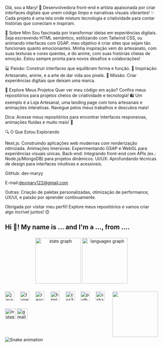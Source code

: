 Olá, sou a Mary! 👋
Desenvolvedora front-end e artista apaixonada por criar interfaces digitais que unem código limpo e narrativas visuais vibrantes! ✨ Cada projeto é uma tela onde misturo tecnologia e criatividade para contar histórias que conectam e inspiram.

🌟 Sobre Mim
Sou fascinada por transformar ideias em experiências digitais. Seja escrevendo HTML semântico, estilizando com Tailwind CSS, ou animando interfaces com GSAP, meu objetivo é criar sites que sejam tão funcionais quanto emocionantes. Minha inspiração vem do artesanato, com suas texturas e cores quentes, e do anime, com suas histórias cheias de emoção. Estou sempre pronta para novos desafios e colaborações!

💻 Paixão: Construir interfaces que equilibram forma e função.
🎨 Inspiração: Artesanato, anime, e a arte de dar vida aos pixels.
🚀 Missão: Criar experiências digitais que deixam uma marca.


📌 Explore Meus Projetos
Quer ver meu código em ação? Confira meus repositórios para projetos cheios de criatividade e tecnologia! 🛍️ Um exemplo é a Loja Artesanal, uma landing page com tons artesanais e animações interativas. Navegue pelos meus trabalhos e descubra mais!

Dica: Acesse meus repositórios para encontrar interfaces responsivas, animações fluidas e muito mais! 🌟


🔍 O Que Estou Explorando

Next.js: Construindo aplicações web modernas com renderização otimizada.
Animações Imersivas: Experimentando GSAP e WebGL para experiências visuais únicas.
Back-end: Integrando front-end com APIs (ex.: Node.js/MongoDB) para projetos dinâmicos.
UI/UX: Aprofundando técnicas de design para interfaces intuitivas e acessíveis.

GitHub: dev-maryy

E-mail:devmary122@gmail.com




Outras: Criação de paletas personalizadas, otimização de performance, UX/UI, e paixão por aprender continuamente.

Obrigada por visitar meu perfil! Explore meus repositórios e vamos criar algo incrível juntos! 😊


<h2 align="left">Hi 👋! My name is ... and I'm a ..., from ....</h2>

###

<div align="center">
  <img src="https://github-readme-stats.vercel.app/api?username=dev-maryy&hide_title=false&hide_rank=false&show_icons=true&include_all_commits=true&count_private=true&disable_animations=false&theme=dracula&locale=en&hide_border=false" height="150" alt="stats graph"  />
  <img src="https://github-readme-stats.vercel.app/api/top-langs?username=dev-maryy&locale=en&hide_title=false&layout=compact&card_width=320&langs_count=5&theme=dracula&hide_border=false" height="150" alt="languages graph"  />
</div>

###

<img align="right" height="150" src="https://i.imgflip.com/65efzo.gif"  />

###

<div align="left">
  <img src="https://cdn.jsdelivr.net/gh/devicons/devicon/icons/javascript/javascript-original.svg" height="30" alt="javascript logo"  />
  <img width="12" />
  <img src="https://cdn.jsdelivr.net/gh/devicons/devicon/icons/typescript/typescript-original.svg" height="30" alt="typescript logo"  />
  <img width="12" />
  <img src="https://cdn.jsdelivr.net/gh/devicons/devicon/icons/react/react-original.svg" height="30" alt="react logo"  />
  <img width="12" />
  <img src="https://cdn.jsdelivr.net/gh/devicons/devicon/icons/html5/html5-original.svg" height="30" alt="html5 logo"  />
  <img width="12" />
  <img src="https://cdn.jsdelivr.net/gh/devicons/devicon/icons/css3/css3-original.svg" height="30" alt="css3 logo"  />
  <img width="12" />
  <img src="https://cdn.jsdelivr.net/gh/devicons/devicon/icons/python/python-original.svg" height="30" alt="python logo"  />
  <img width="12" />
  <img src="https://cdn.jsdelivr.net/gh/devicons/devicon/icons/csharp/csharp-original.svg" height="30" alt="csharp logo"  />
</div>

###

<div align="left">
  <img src="https://img.shields.io/static/v1?message=Instagram&logo=instagram&label=&color=E4405F&logoColor=white&labelColor=&style=for-the-badge" height="35" alt="instagram logo"  />
  <img src="https://img.shields.io/static/v1?message=Gmail&logo=gmail&label=&color=D14836&logoColor=white&labelColor=&style=for-the-badge" height="35" alt="gmail logo"  />

###

<br clear="both">

<img src="https://raw.githubusercontent.com/dev-maryy/dev-maryy/output/snake.svg" alt="Snake animation" />

###


<!--
**dev-maryy/dev-maryy** is a ✨ _special_ ✨ repository because its `README.md` (this file) appears on your GitHub profile.

Here are some ideas to get you started:

- 🔭 I’m currently working on ...
- 🌱 I’m currently learning ...
- 👯 I’m looking to collaborate on ...
- 🤔 I’m looking for help with ...
- 💬 Ask me about ...
- 📫 How to reach me: ...
- 😄 Pronouns: ...
- ⚡ Fun fact: ...
-->
